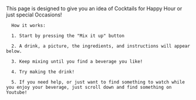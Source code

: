 This page is designed to give you an idea of Cocktails for Happy Hour or just special Occasions!
      
      How it works:
      
      1. Start by pressing the "Mix it up" button
      
      2. A drink, a picture, the ingredients, and instructions will appear below.
      
      3. Keep mixing until you find a beverage you like!
     
      4. Try making the drink!

      5. If you need help, or just want to find something to watch while you enjoy your beverage, just scroll down and find something on Youtube!
      
